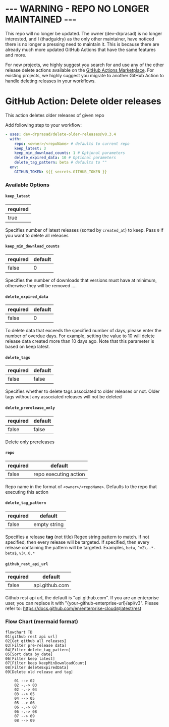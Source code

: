 # --- WARNING - REPO NO LONGER MAINTAINED ---

This repo will no longer be updated.  The owner (dev-drprasad) is no longer interested, and I (thadguidry) as the only other maintainer, have noticed there is no longer a pressing need to maintain it.  This is because there are already much more updated GitHub Actions that have the same features and more.

For new projects, we highly suggest you search for and use any of the other release delete actions available on the [GitHub Actions Marketplace](https://github.com/marketplace/actions).
For existing projects, we highly suggest you migrate to another GitHub Action to handle deleting releases in your workflows.

# GitHub Action: Delete older releases

This action deletes older releases of given repo

Add following step to your workflow:

```yaml
- uses: dev-drprasad/delete-older-releases@v0.3.4
  with:
    repo: <owner>/<repoName> # defaults to current repo
    keep_latest: 3
    keep_min_download_counts: 1 # Optional parameters
    delete_expired_data: 10 # Optional parameters
    delete_tag_pattern: beta # defaults to ""
  env:
    GITHUB_TOKEN: ${{ secrets.GITHUB_TOKEN }}
```

### Available Options

#### `keep_latest`

| required |
| -------- |
| true     |

Specifies number of latest releases (sorted by `created_at`) to keep. Pass `0` if you want to delete all releases

#### `keep_min_download_counts`

| required | default |
| -------- | ------- |
| false    |    0    |

Specifies the number of downloads that versions must have at minimum, otherwise they will be removed ....

#### `delete_expired_data`

| required | default |
| -------- | ------- |
| false    |    0    |

To delete data that exceeds the specified number of days, please enter the number of overdue days. For example, setting the value to 10 will delete release data created more than 10 days ago. Note that this parameter is based on keep latest.

#### `delete_tags`

| required | default |
| -------- | ------- |
| false    | false   |

Specifies whether to delete tags associated to older releases or not. Older tags without any associated releases will not be deleted

#### `delete_prerelease_only`

| required | default |
| -------- | ------- |
| false    | false   |

Delete only prereleases

#### `repo`

| required | default               |
| -------- | --------------------- |
| false    | repo executing action |

Repo name in the format of `<owner>/<repoName>`. Defaults to the repo that executing this action

#### `delete_tag_pattern`

| required | default      |
| -------- | ------------ |
| false    | empty string |

Specifies a release **tag** (not title) Regex string pattern to match. If not specified, then every release will be targeted. If specified, then every release containing the pattern will be targeted. Examples, `beta`, `^v2\..*-beta$`, `v3\.0.*`

#### `github_rest_api_url`

| required | default      |
| -------- | ------------ |
| false    |api.github.com|

Github rest api url, the default is "api.github.com". If you are an enterprise user, you can replace it with "{your-github-enterprise-url}/api/v3". Please refer to: https://docs.github.com/en/enterprise-cloud@latest/rest

### Flow Chart (mermaid format)

```mermaid
flowchart TD 
01[github rest api url]
02[Get github all releases]
03[Filter pre-release data]
04[Filter delete_tag_pattern]
05[Sort data by date]
06[Filter keep latest]
07[Filter keep keepMinDownloadCount]
08[Filter deleteExpiredData]
09[Delete old release and tag]

    01 --> 02
    02 -.-> 03
    02 -.-> 04
    03 --> 05
    04 --> 05
    05 --> 06
    06 -.-> 07
    06 -.-> 08
    07 --> 09
    08 --> 09
```
